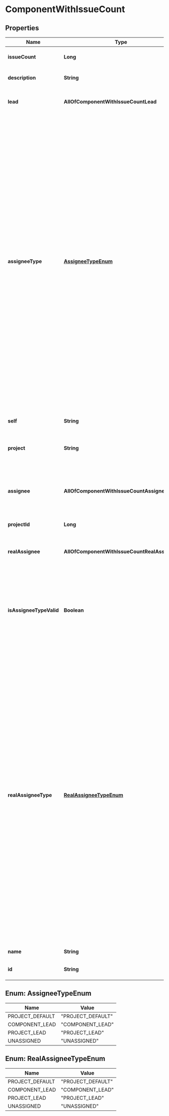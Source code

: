 # ComponentWithIssueCount

## Properties
Name | Type | Description | Notes
------------ | ------------- | ------------- | -------------
**issueCount** | **Long** | Count of issues for the projectComponent. |  [optional]
**description** | **String** | The description for the projectComponent. |  [optional]
**lead** | **AllOfComponentWithIssueCountLead** | The user details for the projectComponent&#x27;s lead user. |  [optional]
**assigneeType** | [**AssigneeTypeEnum**](#AssigneeTypeEnum) | The nominal user type used to determine the assignee for issues created with this projectComponent. See &#x60;realAssigneeType&#x60; for details on how the type of the user, and hence the user, assigned to issues is determined. Takes the following values:   *  &#x60;PROJECT_LEAD&#x60; the assignee to any issues created with this projectComponent is nominally the lead for the project the projectComponent is in.  *  &#x60;COMPONENT_LEAD&#x60; the assignee to any issues created with this projectComponent is nominally the lead for the projectComponent.  *  &#x60;UNASSIGNED&#x60; an assignee is not set for issues created with this projectComponent.  *  &#x60;PROJECT_DEFAULT&#x60; the assignee to any issues created with this projectComponent is nominally the default assignee for the project that the projectComponent is in. |  [optional]
**self** | **String** | The URL for this count of the issues contained in the projectComponent. |  [optional]
**project** | **String** | The key of the project to which the projectComponent is assigned. |  [optional]
**assignee** | **AllOfComponentWithIssueCountAssignee** | The details of the user associated with &#x60;assigneeType&#x60;, if any. See &#x60;realAssignee&#x60; for details of the user assigned to issues created with this projectComponent. |  [optional]
**projectId** | **Long** | Not used. |  [optional]
**realAssignee** | **AllOfComponentWithIssueCountRealAssignee** | The user assigned to issues created with this projectComponent, when &#x60;assigneeType&#x60; does not identify a valid assignee. |  [optional]
**isAssigneeTypeValid** | **Boolean** | Whether a user is associated with &#x60;assigneeType&#x60;. For example, if the &#x60;assigneeType&#x60; is set to &#x60;COMPONENT_LEAD&#x60; but the projectComponent lead is not set, then &#x60;false&#x60; is returned. |  [optional]
**realAssigneeType** | [**RealAssigneeTypeEnum**](#RealAssigneeTypeEnum) | The type of the assignee that is assigned to issues created with this projectComponent, when an assignee cannot be set from the &#x60;assigneeType&#x60;. For example, &#x60;assigneeType&#x60; is set to &#x60;COMPONENT_LEAD&#x60; but no projectComponent lead is set. This property is set to one of the following values:   *  &#x60;PROJECT_LEAD&#x60; when &#x60;assigneeType&#x60; is &#x60;PROJECT_LEAD&#x60; and the project lead has permission to be assigned issues in the project that the projectComponent is in.  *  &#x60;COMPONENT_LEAD&#x60; when &#x60;assignee&#x60;Type is &#x60;COMPONENT_LEAD&#x60; and the projectComponent lead has permission to be assigned issues in the project that the projectComponent is in.  *  &#x60;UNASSIGNED&#x60; when &#x60;assigneeType&#x60; is &#x60;UNASSIGNED&#x60; and Jira is configured to allow unassigned issues.  *  &#x60;PROJECT_DEFAULT&#x60; when none of the preceding cases are true. |  [optional]
**name** | **String** | The name for the projectComponent. |  [optional]
**id** | **String** | The unique identifier for the projectComponent. |  [optional]

<a name="AssigneeTypeEnum"></a>
## Enum: AssigneeTypeEnum
Name | Value
---- | -----
PROJECT_DEFAULT | &quot;PROJECT_DEFAULT&quot;
COMPONENT_LEAD | &quot;COMPONENT_LEAD&quot;
PROJECT_LEAD | &quot;PROJECT_LEAD&quot;
UNASSIGNED | &quot;UNASSIGNED&quot;

<a name="RealAssigneeTypeEnum"></a>
## Enum: RealAssigneeTypeEnum
Name | Value
---- | -----
PROJECT_DEFAULT | &quot;PROJECT_DEFAULT&quot;
COMPONENT_LEAD | &quot;COMPONENT_LEAD&quot;
PROJECT_LEAD | &quot;PROJECT_LEAD&quot;
UNASSIGNED | &quot;UNASSIGNED&quot;
